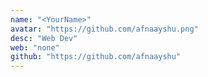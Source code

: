```yaml
---
name: "<YourName>"
avatar: "https://github.com/afnaayshu.png"
desc: "Web Dev"
web: "none"
github: "https://github.com/afnaayshu"
---
```


